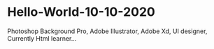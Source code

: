 # Hello-World-10-10-2020
Photoshop Background Pro, Adobe Illustrator, Adobe Xd, UI designer, Currently Html learner...
